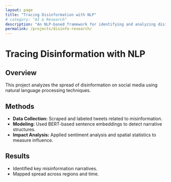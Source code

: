 ```yaml
---
layout: page
title: "Tracing Disinformation with NLP"
# category: "AI & Research"
description: "An NLP-based framework for identifying and analyzing disinformation campaigns on social media."
permalink: /projects/disinfo-research/
---
```


# Tracing Disinformation with NLP

## Overview
This project analyzes the spread of disinformation on social media using natural language processing techniques.

## Methods
- **Data Collection:** Scraped and labeled tweets related to misinformation.
- **Modeling:** Used BERT-based sentence embeddings to detect narrative structures.
- **Impact Analysis:** Applied sentiment analysis and spatial statistics to measure influence.

## Results
- Identified key misinformation narratives.
- Mapped spread across regions and time.

<!-- 
## Links
- [Code Repository](https://github.com/example-repo){:target="_blank"}
- [Paper](https://arxiv.org/abs/example){:target="_blank"} -->
